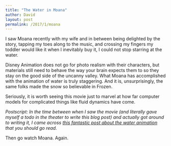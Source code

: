 ```yaml
---
title: "The Water in Moana"
author: David
layout: post
permalink: /2017/1/moana
---
```


I saw Moana recently with my wife and in between being delighted by the story, tapping my toes along to the music, and crossing my fingers my toddler would like it when I inevitably buy it, I could not stop starring at the water.

Disney Animation does not go for photo realism with their characters, but materials still need to behave the way your brain expects them to so they stay on the good side of the uncanny valley. What Moana has accomplished with the animation of water is truly staggering. And it is, unsurprisingly, the same folks made the snow so believable in Frozen.

Seriously, it is worth seeing this movie just to marvel at how far computer models for complicated things like fluid dynamics have come.

*Postscript: In the time between when I saw the movie (and literally gave myself a todo in the theater to write this blog post) and actually got around to writing it, I came across [this fantastic post about the water animation](https://phys.org/news/2017-01-mathematicians-ocean-life-disney-moana.html) that you should go read.*

Then go watch Moana. Again.
